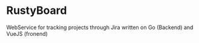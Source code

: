 # RustyBoard
WebService for tracking projects through Jira written on Go (Backend) and VueJS (fronend)
